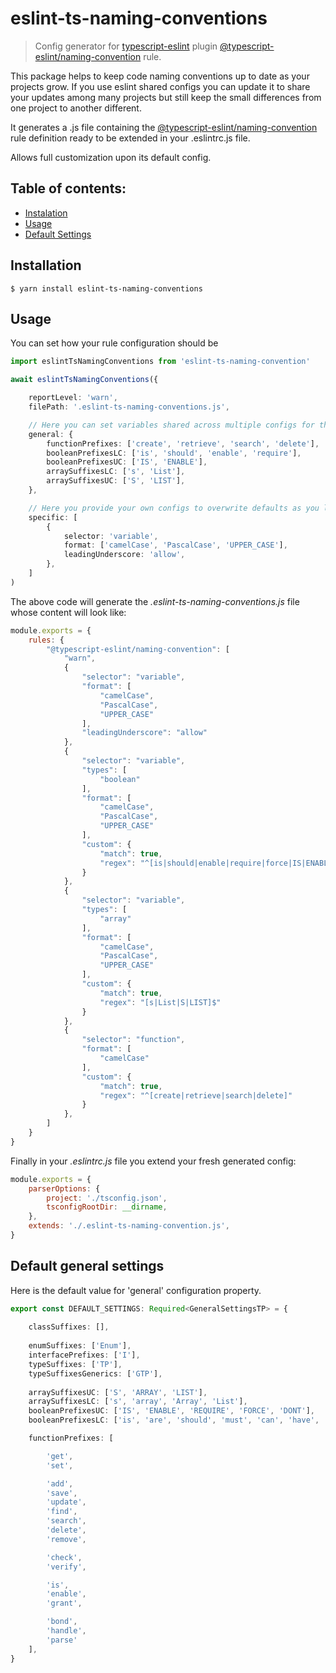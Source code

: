 # eslint-ts-naming-conventions

> Config generator for [typescript-eslint](https://github.com/typescript-eslint/typescript-eslint) plugin [@typescript-eslint/naming-convention](https://github.com/typescript-eslint/typescript-eslint/blob/master/packages/eslint-plugin/docs/rules/naming-convention.md#enforces-naming-conventions-for-everything-across-a-codebase-naming-convention) rule.

This package helps to keep code naming conventions up to date as your projects grow. If you use eslint shared configs you can update it to share your updates among many projects but still keep the small differences from one project to another different.

It generates a .js file containing the [@typescript-eslint/naming-convention](https://github.com/typescript-eslint/typescript-eslint/blob/master/packages/eslint-plugin/docs/rules/naming-convention.md#enforces-naming-conventions-for-everything-across-a-codebase-naming-convention) rule definition ready to be extended in your .eslintrc.js file.

Allows full customization upon its default config.

## Table of contents:

- [Instalation](#Installation)
- [Usage](#Usage)
- [Default Settings](#Default-general-settings)


## Installation
```
$ yarn install eslint-ts-naming-conventions
```

## Usage

You can set how your rule configuration should be

```ts
import eslintTsNamingConventions from 'eslint-ts-naming-convention'

await eslintTsNamingConventions({

    reportLevel: 'warn',
    filePath: '.eslint-ts-naming-conventions.js',

    // Here you can set variables shared across multiple configs for the rule
    general: {
        functionPrefixes: ['create', 'retrieve', 'search', 'delete'],
        booleanPrefixesLC: ['is', 'should', 'enable', 'require'],
        booleanPrefixesUC: ['IS', 'ENABLE'],
        arraySuffixesLC: ['s', 'List'],
        arraySuffixesUC: ['S', 'LIST'],
    },

    // Here you provide your own configs to overwrite defaults as you like
    specific: [
        {
            selector: 'variable',
            format: ['camelCase', 'PascalCase', 'UPPER_CASE'],
            leadingUnderscore: 'allow',
        },
    ]
)
```

The above code will generate the _.eslint-ts-naming-conventions.js_ file whose content will look like:

```js
module.exports = {
    rules: {
        "@typescript-eslint/naming-convention": [
            "warn",
            {
                "selector": "variable",
                "format": [
                    "camelCase",
                    "PascalCase",
                    "UPPER_CASE"
                ],
                "leadingUnderscore": "allow"
            },
            {
                "selector": "variable",
                "types": [
                    "boolean"
                ],
                "format": [
                    "camelCase",
                    "PascalCase",
                    "UPPER_CASE"
                ],
                "custom": {
                    "match": true,
                    "regex": "^[is|should|enable|require|force|IS|ENABLE]"
                }
            },
            {
                "selector": "variable",
                "types": [
                    "array"
                ],
                "format": [
                    "camelCase",
                    "PascalCase",
                    "UPPER_CASE"
                ],
                "custom": {
                    "match": true,
                    "regex": "[s|List|S|LIST]$"
                }
            },
            {
                "selector": "function",
                "format": [
                    "camelCase"
                ],
                "custom": {
                    "match": true,
                    "regex": "^[create|retrieve|search|delete]"
                }
            },
        ]
    }
}
```

Finally in your _.eslintrc.js_ file you extend your fresh generated config:

```js
module.exports = {
    parserOptions: {
        project: './tsconfig.json',
        tsconfigRootDir: __dirname,
    },
    extends: './.eslint-ts-naming-convention.js',
}
```

## Default general settings

Here is the default value for 'general' configuration property.

```ts
export const DEFAULT_SETTINGS: Required<GeneralSettingsTP> = {
    
    classSuffixes: [],
    
    enumSuffixes: ['Enum'],
    interfacePrefixes: ['I'],
    typeSuffixes: ['TP'],
    typeSuffixesGenerics: ['GTP'],
    
    arraySuffixesUC: ['S', 'ARRAY', 'LIST'],
    arraySuffixesLC: ['s', 'array', 'Array', 'List'],
    booleanPrefixesUC: ['IS', 'ENABLE', 'REQUIRE', 'FORCE', 'DONT'],
    booleanPrefixesLC: ['is', 'are', 'should', 'must', 'can', 'have', 'has', 'did', 'dont', 'will', 'enable', 'require', 'force'],

    functionPrefixes: [

        'get',
        'set',

        'add',
        'save',
        'update',
        'find',
        'search',
        'delete',
        'remove',

        'check',
        'verify',

        'is',
        'enable',
        'grant',

        'bond',
        'handle',
        'parse'
    ],
}
```